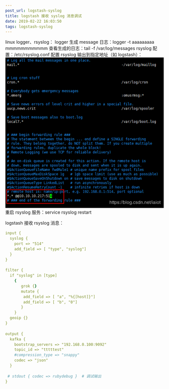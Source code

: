 ```yaml
---
post_url: logstash-syslog
title: logstash 接收 syslog 消息调试
date: 2019-02-22 16:03:50
tags: logstash-syslog
---
```


linux logger、rsyslog：
logger 生成 message 日志：logger -t aaaaaaaaa mmmmmmmmmmm
查看生成的日志：tail -f /var/log/messages
rsyslog 配置：/etc/rsyslog.conf
配置 rsyslog 输出到指定地址（如 logstash）：
![](/images/20190222155850774.png)
重启 rsyslog 服务：service rsyslog restart
  
logstash 接收 rsyslog 消息：
```yml
input {
  syslog {
    port => "514"
    add_field => [ "type", "syslog"]
  }
}
 
filter {
  if "syslog" in [type]
    {
       grok {}
       mutate {
        add_field => [ "a", "%{[host]}"]
        add_field => [ "b", "0"]
       }
    }
  geoip {}
}
 
output {
  kafka {
    bootstrap_servers => "192.168.0.100:9092"
    topic_id => "tttttest"
    #compression_type => "snappy"
    codec => "json"
  } 
 
 # stdout { codec => rubydebug }  # 调试输出
}
```
